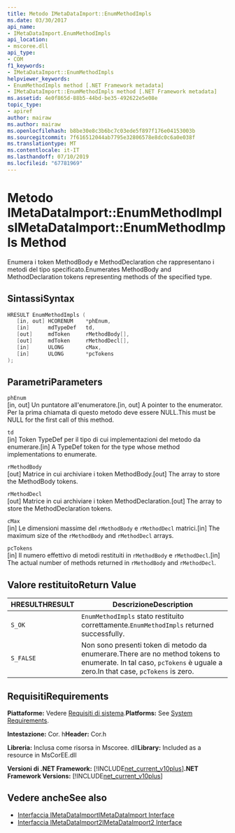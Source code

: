 ```yaml
---
title: Metodo IMetaDataImport::EnumMethodImpls
ms.date: 03/30/2017
api_name:
- IMetaDataImport.EnumMethodImpls
api_location:
- mscoree.dll
api_type:
- COM
f1_keywords:
- IMetaDataImport::EnumMethodImpls
helpviewer_keywords:
- EnumMethodImpls method [.NET Framework metadata]
- IMetaDataImport::EnumMethodImpls method [.NET Framework metadata]
ms.assetid: 4e0f865d-88b5-44bd-be35-492622e5e08e
topic_type:
- apiref
author: mairaw
ms.author: mairaw
ms.openlocfilehash: b8be30e8c3b6bc7c03ede5f897f176e04153003b
ms.sourcegitcommit: 7f616512044ab7795e32806578e8dc0c6a0e038f
ms.translationtype: MT
ms.contentlocale: it-IT
ms.lasthandoff: 07/10/2019
ms.locfileid: "67781969"
---
```

# <a name="imetadataimportenummethodimpls-method"></a><span data-ttu-id="c9b0a-102">Metodo IMetaDataImport::EnumMethodImpls</span><span class="sxs-lookup"><span data-stu-id="c9b0a-102">IMetaDataImport::EnumMethodImpls Method</span></span>
<span data-ttu-id="c9b0a-103">Enumera i token MethodBody e MethodDeclaration che rappresentano i metodi del tipo specificato.</span><span class="sxs-lookup"><span data-stu-id="c9b0a-103">Enumerates MethodBody and MethodDeclaration tokens representing methods of the specified type.</span></span>  
  
## <a name="syntax"></a><span data-ttu-id="c9b0a-104">Sintassi</span><span class="sxs-lookup"><span data-stu-id="c9b0a-104">Syntax</span></span>  
  
```cpp  
HRESULT EnumMethodImpls (  
   [in, out] HCORENUM    *phEnum,   
   [in]      mdTypeDef   td,   
   [out]     mdToken     rMethodBody[],   
   [out]     mdToken     rMethodDecl[],   
   [in]      ULONG       cMax,   
   [in]      ULONG       *pcTokens  
);  
```  
  
## <a name="parameters"></a><span data-ttu-id="c9b0a-105">Parametri</span><span class="sxs-lookup"><span data-stu-id="c9b0a-105">Parameters</span></span>  
 `phEnum`  
 <span data-ttu-id="c9b0a-106">[in, out] Un puntatore all'enumeratore.</span><span class="sxs-lookup"><span data-stu-id="c9b0a-106">[in, out] A pointer to the enumerator.</span></span> <span data-ttu-id="c9b0a-107">Per la prima chiamata di questo metodo deve essere NULL.</span><span class="sxs-lookup"><span data-stu-id="c9b0a-107">This must be NULL for the first call of this method.</span></span>  
  
 `td`  
 <span data-ttu-id="c9b0a-108">[in] Token TypeDef per il tipo di cui implementazioni del metodo da enumerare.</span><span class="sxs-lookup"><span data-stu-id="c9b0a-108">[in] A TypeDef token for the type whose method implementations to enumerate.</span></span>  
  
 `rMethodBody`  
 <span data-ttu-id="c9b0a-109">[out] Matrice in cui archiviare i token MethodBody.</span><span class="sxs-lookup"><span data-stu-id="c9b0a-109">[out] The array to store the MethodBody tokens.</span></span>  
  
 `rMethodDecl`  
 <span data-ttu-id="c9b0a-110">[out] Matrice in cui archiviare i token MethodDeclaration.</span><span class="sxs-lookup"><span data-stu-id="c9b0a-110">[out] The array to store the MethodDeclaration tokens.</span></span>  
  
 `cMax`  
 <span data-ttu-id="c9b0a-111">[in] Le dimensioni massime del `rMethodBody` e `rMethodDecl` matrici.</span><span class="sxs-lookup"><span data-stu-id="c9b0a-111">[in] The maximum size of the `rMethodBody` and `rMethodDecl` arrays.</span></span>  
  
 `pcTokens`  
 <span data-ttu-id="c9b0a-112">[in] Il numero effettivo di metodi restituiti in `rMethodBody` e `rMethodDecl`.</span><span class="sxs-lookup"><span data-stu-id="c9b0a-112">[in] The actual number of methods returned in `rMethodBody` and `rMethodDecl`.</span></span>  
  
## <a name="return-value"></a><span data-ttu-id="c9b0a-113">Valore restituito</span><span class="sxs-lookup"><span data-stu-id="c9b0a-113">Return Value</span></span>  
  
|<span data-ttu-id="c9b0a-114">HRESULT</span><span class="sxs-lookup"><span data-stu-id="c9b0a-114">HRESULT</span></span>|<span data-ttu-id="c9b0a-115">Descrizione</span><span class="sxs-lookup"><span data-stu-id="c9b0a-115">Description</span></span>|  
|-------------|-----------------|  
|`S_OK`|<span data-ttu-id="c9b0a-116">`EnumMethodImpls` stato restituito correttamente.</span><span class="sxs-lookup"><span data-stu-id="c9b0a-116">`EnumMethodImpls` returned successfully.</span></span>|  
|`S_FALSE`|<span data-ttu-id="c9b0a-117">Non sono presenti token di metodo da enumerare.</span><span class="sxs-lookup"><span data-stu-id="c9b0a-117">There are no method tokens to enumerate.</span></span> <span data-ttu-id="c9b0a-118">In tal caso, `pcTokens` è uguale a zero.</span><span class="sxs-lookup"><span data-stu-id="c9b0a-118">In that case, `pcTokens` is zero.</span></span>|  
  
## <a name="requirements"></a><span data-ttu-id="c9b0a-119">Requisiti</span><span class="sxs-lookup"><span data-stu-id="c9b0a-119">Requirements</span></span>  
 <span data-ttu-id="c9b0a-120">**Piattaforme:** Vedere [Requisiti di sistema](../../../../docs/framework/get-started/system-requirements.md).</span><span class="sxs-lookup"><span data-stu-id="c9b0a-120">**Platforms:** See [System Requirements](../../../../docs/framework/get-started/system-requirements.md).</span></span>  
  
 <span data-ttu-id="c9b0a-121">**Intestazione:** Cor. h</span><span class="sxs-lookup"><span data-stu-id="c9b0a-121">**Header:** Cor.h</span></span>  
  
 <span data-ttu-id="c9b0a-122">**Libreria:** Inclusa come risorsa in Mscoree. dll</span><span class="sxs-lookup"><span data-stu-id="c9b0a-122">**Library:** Included as a resource in MsCorEE.dll</span></span>  
  
 <span data-ttu-id="c9b0a-123">**Versioni di .NET Framework:** [!INCLUDE[net_current_v10plus](../../../../includes/net-current-v10plus-md.md)]</span><span class="sxs-lookup"><span data-stu-id="c9b0a-123">**.NET Framework Versions:** [!INCLUDE[net_current_v10plus](../../../../includes/net-current-v10plus-md.md)]</span></span>  
  
## <a name="see-also"></a><span data-ttu-id="c9b0a-124">Vedere anche</span><span class="sxs-lookup"><span data-stu-id="c9b0a-124">See also</span></span>

- [<span data-ttu-id="c9b0a-125">Interfaccia IMetaDataImport</span><span class="sxs-lookup"><span data-stu-id="c9b0a-125">IMetaDataImport Interface</span></span>](../../../../docs/framework/unmanaged-api/metadata/imetadataimport-interface.md)
- [<span data-ttu-id="c9b0a-126">Interfaccia IMetaDataImport2</span><span class="sxs-lookup"><span data-stu-id="c9b0a-126">IMetaDataImport2 Interface</span></span>](../../../../docs/framework/unmanaged-api/metadata/imetadataimport2-interface.md)

